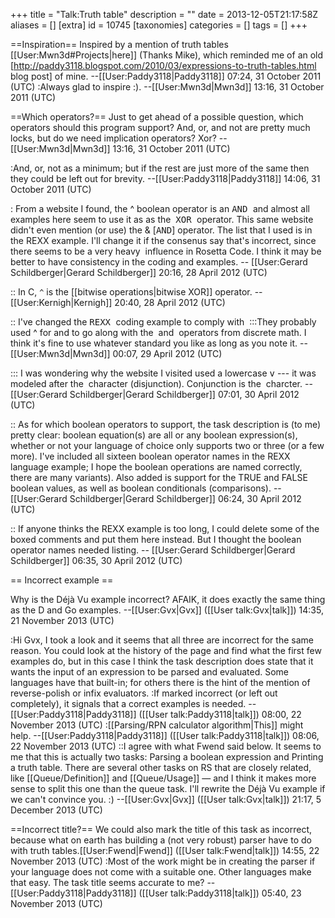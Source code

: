 +++
title = "Talk:Truth table"
description = ""
date = 2013-12-05T21:17:58Z
aliases = []
[extra]
id = 10745
[taxonomies]
categories = []
tags = []
+++

==Inspiration==
Inspired by a mention of truth tables [[User:Mwn3d#Projects|here]] (Thanks Mike), which reminded me of an old [http://paddy3118.blogspot.com/2010/03/expressions-to-truth-tables.html blog post] of mine. --[[User:Paddy3118|Paddy3118]] 07:24, 31 October 2011 (UTC)
:Always glad to inspire :). --[[User:Mwn3d|Mwn3d]] 13:16, 31 October 2011 (UTC)

==Which operators?==
Just to get ahead of a possible question, which operators should this program support? And, or, and not are pretty much locks, but do we need implication operators? Xor? --[[User:Mwn3d|Mwn3d]] 13:16, 31 October 2011 (UTC)

:And, or, not as a minimum; but if the rest are just more of the same then they could be left out for brevity. --[[User:Paddy3118|Paddy3118]] 14:06, 31 October 2011 (UTC)

: From a website I found, the ^ boolean operator is an <tt> AND </tt> and almost all examples here seem to use it as as the <math> C </math> <tt> XOR </tt> operator. This same website didn't even mention (or use) the  &  [<tt>AND</tt>] operator. The list that I used is in the REXX example. I'll change it if the consenus say that's incorrect, since there seems to be a very heavy <math> C </math> influence in Rosetta Code.  I think it may be better to have consistency in the coding and examples. -- [[User:Gerard Schildberger|Gerard Schildberger]] 20:16, 28 April 2012 (UTC)

:: In C, <code>^</code> is the [[bitwise operations|bitwise XOR]] operator. --[[User:Kernigh|Kernigh]] 20:40, 28 April 2012 (UTC)

:: I've changed the <tt> REXX </tt> coding example to comply with <math> C </math>
:::They probably used ^ for and to go along with the <math>\and</math> and <math>\or</math> operators from discrete math. I think it's fine to use whatever standard you like as long as you note it. --[[User:Mwn3d|Mwn3d]] 00:07, 29 April 2012 (UTC)

::: I was wondering why the website I visited used a lowercase <tt>v</tt> --- it was modeled after the <math>\or</math> character (disjunction). Conjunction is the <math>\and</math> charcter. -- [[User:Gerard Schildberger|Gerard Schildberger]] 07:01, 30 April 2012 (UTC)

:: As for which boolean operators to support, the task description is (to me) pretty clear: boolean equation(s) are all or any boolean expression(s), whether or not your language of choice only supports two or three (or a few more). I've included all sixteen boolean operator names in the REXX language example; I hope the boolean operations are named correctly, there are many variants).  Also added is support for the TRUE and FALSE boolean values, as well as boolean conditionals (comparisons). -- [[User:Gerard Schildberger|Gerard Schildberger]] 06:24, 30 April 2012 (UTC)

:: If anyone thinks the REXX example is too long, I could delete some of the boxed comments and put them here instead. But I thought the boolean operator names needed listing. -- [[User:Gerard Schildberger|Gerard Schildberger]] 06:35, 30 April 2012 (UTC)

== Incorrect example ==

Why is the Déjà Vu example incorrect? AFAIK, it does exactly the same thing as the D and Go examples. --[[User:Gvx|Gvx]] ([[User talk:Gvx|talk]]) 14:35, 21 November 2013 (UTC)

:Hi Gvx, I took a look and it seems that all three are incorrect for the same reason. You could look at the history of the page and find what the first few examples do, but in this case I think the task description does state that it wants the input of an expression to be parsed and evaluated. Some languages have that built-in; for others there is the hint of the mention of reverse-polish or infix evaluators. 
:If marked incorrect (or left out completely), it signals that a correct examples is needed. --[[User:Paddy3118|Paddy3118]] ([[User talk:Paddy3118|talk]]) 08:00, 22 November 2013 (UTC)
:[[Parsing/RPN calculator algorithm|This]] might help. --[[User:Paddy3118|Paddy3118]] ([[User talk:Paddy3118|talk]]) 08:06, 22 November 2013 (UTC)
::I agree with what Fwend said below. It seems to me that this is actually two tasks: Parsing a boolean expression and Printing a truth table. There are several other tasks on RS that are closely related, like [[Queue/Definition]] and [[Queue/Usage]] &mdash; and I think it makes more sense to split this one than the queue task. I'll rewrite the Déjà Vu example if we can't convince you. :) --[[User:Gvx|Gvx]] ([[User talk:Gvx|talk]]) 21:17, 5 December 2013 (UTC)

==Incorrect title?==
We could also mark the title of this task as incorrect, because what on earth has building a (not very robust) parser have to do with truth tables.[[User:Fwend|Fwend]] ([[User talk:Fwend|talk]]) 14:55, 22 November 2013 (UTC)
:Most of the work might be in creating the parser if your language does not come with a suitable one. Other languages make that easy. The task title seems accurate to me? --[[User:Paddy3118|Paddy3118]] ([[User talk:Paddy3118|talk]]) 05:40, 23 November 2013 (UTC)
